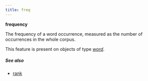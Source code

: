 ```yaml
---
title: freq
---
```


**frequency**

The frequency of a word occurrence, measured as the number of occurrences in the whole corpus.

This feature is present on objects of type [*word*](otype).

##### See also
 
* [rank](rank)

